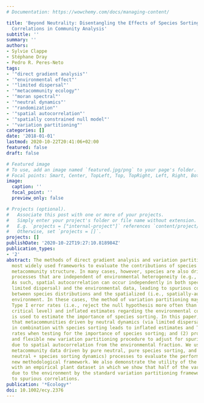 ```yaml
---
# Documentation: https://wowchemy.com/docs/managing-content/

title: 'Beyond Neutrality: Disentangling the Effects of Species Sorting and Spurious
  Correlations in Community Analysis'
subtitle: ''
summary: ''
authors:
- Sylvie Clappe
- Stéphane Dray
- Pedro R. Peres-Neto
tags:
- '"direct gradient analysis"'
- '"environmental effect"'
- '"limited dispersal"'
- '"metacommunity ecology"'
- '"moran spectral"'
- '"neutral dynamics"'
- '"randomization"'
- '"spatial autocorrelation"'
- '"spatially constrained null model"'
- '"variation partitioning"'
categories: []
date: '2018-01-01'
lastmod: 2020-10-22T20:41:06+02:00
featured: false
draft: false

# Featured image
# To use, add an image named `featured.jpg/png` to your page's folder.
# Focal points: Smart, Center, TopLeft, Top, TopRight, Left, Right, BottomLeft, Bottom, BottomRight.
image:
  caption: ''
  focal_point: ''
  preview_only: false

# Projects (optional).
#   Associate this post with one or more of your projects.
#   Simply enter your project's folder or file name without extension.
#   E.g. `projects = ["internal-project"]` references `content/project/deep-learning/index.md`.
#   Otherwise, set `projects = []`.
projects: []
publishDate: '2020-10-22T19:27:10.818984Z'
publication_types:
- '2'
abstract: The methods of direct gradient analysis and variation partitioning are the
  most widely used frameworks to evaluate the contributions of species sorting to
  metacommunity structure. In many cases, however, species are also driven by spatial
  processes that are independent of environmental heterogeneity (e.g., neutral dynamics).
  As such, spatial autocorrelation can occur independently in both species (due to
  limited dispersal) and the environmental data, leading to spurious correlations
  between species distributions and the spatialized (i.e., spatially-autocorrelated)
  environment. In these cases, the method of variation partitioning may present high
  Type I error rates (i.e., reject the null hypothesis more often than the pre-established
  critical level) and inflated estimates regarding the environmental component that
  is used to estimate the importance of species sorting. In this paper, we (1) demonstrate
  that metacommunities driven by neutral dynamics (via limited dispersal) alone or
  in combination with species sorting leads to inflated estimates and Type I error
  rates when testing for the importance of species sorting; and (2) propose a general
  and flexible new variation partitioning procedure to adjust for spurious contributions
  due to spatial autocorrelation from the environmental fraction. We used simulated
  metacommunity data driven by pure neutral, pure species sorting, and mixed (i.e.
  neutral + species sorting dynamics) processes to evaluate the performances of our
  new methodological framework. We also demonstrate the utility of the proposed framework
  with an empirical plant dataset in which we show that half of the variation initially
  due to the environment by the standard variation partitioning framework was due
  to spurious correlations.
publication: '*Ecology*'
doi: 10.1002/ecy.2376
---
```

